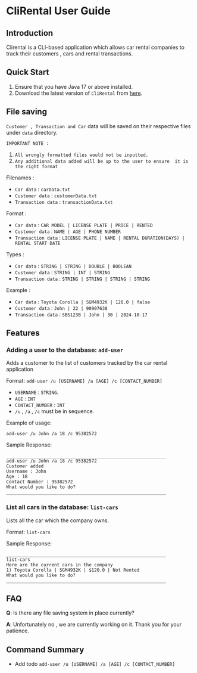 # CliRental User Guide

## Introduction

Clirental is a CLI-based application which allows car rental companies 
to track their customers , cars and rental transactions.

## Quick Start

1. Ensure that you have Java 17 or above installed.
2. Download the latest version of `CliRental` from [here](https://github.com/AY2425S1-CS2113-T11-3/tp/releases).

## File saving

`Customer , Transaction and Car` data will be saved on their respective files under `data` directory. 

`IMPORTANT NOTE : `

1. `All wrongly formatted files would not be inputted.` 
2. `Any additional data added will be up to the user to ensure 
it is the right format`

Filenames : 

* `Car data` : `carData.txt`
* `Customer data` : `customerData.txt`
* `Transaction data` : `transactionData.txt`

Format : 
* `Car data` :  `CAR MODEL | LICENSE PLATE | PRICE | RENTED`
* `Customer data` : `NAME | AGE | PHONE NUMBER`
* `Transaction data` : `LICENSE PLATE | NAME | RENTAL DURATION(DAYS) | RENTAL START DATE`

Types :
* `Car data` :  `STRING | STRING | DOUBLE | BOOLEAN`
* `Customer data` : `STRING | INT | STRING`
* `Transaction data` : `STRING | STRING | STRING | STRING`

Example : 

* `Car data` :  `Toyota Corolla | SGM4932K | 120.0 | false`
* `Customer data` : `John | 22 | 90907638`
* `Transaction data` : `SBS123B | John | 30 | 2024-10-17`

## Features

### Adding a user to the database: `add-user`

Adds a customer to the list of customers tracked by the car rental application

Format: `add-user /u [USERNAME] /a [AGE] /c [CONTACT_NUMBER]`

* `USERNAME` : `STRING`.
* `AGE` : `INT`
* `CONTACT_NUMBER` : `INT`
* `/u` , `/a` , `/c` must be in sequence.

Example of usage: 

`add-user /u John /a 18 /c 95382572`

Sample Response:

```
____________________________________________________________
add-user /u John /a 18 /c 95382572
Customer added
Username : John
Age : 18
Contact Number : 95382572
What would you like to do?
____________________________________________________________
```

### List all cars in the database: `list-cars`

Lists all the car which the company owns.

Format: `list-cars`

Sample Response:

```
____________________________________________________________
list-cars
Here are the current cars in the company
1) Toyota Corolla | SGM4932K | $120.0 | Not Rented
What would you like to do?
____________________________________________________________
```

## FAQ

**Q**: Is there any file saving system in place currently? 

**A**: Unfortunately no , we are currently working on it. Thank you for your patience.

## Command Summary

* Add todo `add-user /u [USERNAME] /a [AGE] /c [CONTACT_NUMBER]`
